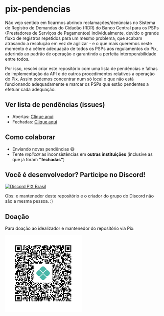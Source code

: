 # pix-pendencias

Não vejo sentido em ficarmos abrindo reclamações/denúncias no Sistema de Registro de Demandas do Cidadão (RDR) do Banco Central para os PSPs (Prestadores de Serviços de Pagamentos) individualmente, devido o grande fluxo de registros repetidos para um mesmo problema, que acabam atrasando a resolução em vez de agilizar - e o que mais queremos neste momento é a célere adequação de todos os PSPs aos regulamentos do Pix, aderindo ao padrão de operação e garantindo a perfeita interoperabilidade entre todos.

Por isso, resolvi criar este repositório com uma lista de pendências e falhas de implementação da API e de outros procedimentos relativos a operação do Pix. Assim podemos concentrar num só local o que não está funcionando adequadamente e marcar os PSPs que estão pendentes a efetuar cada adequação.

## Ver lista de pendências (issues)

* Abertas: [Clique aqui](https://github.com/renatofrota/pix-pendencias/issues)
* Fechadas: [Clique aqui](https://github.com/renatofrota/pix-pendencias/issues?q=is%3Aissue+is%3Aclosed)

## Como colaborar

* Enviando novas pendências :smile:
* Tente *replicar* as inconsistências em **outras instituições** (inclusive as que já foram **"fechadas"**)

## Você é desenvolvedor? Participe no Discord!

<a href="https://discord.gg/mJGzEEPctr"><img alt="Discord PIX Brasil" src="https://discord.com/assets/fc0b01fe10a0b8c602fb0106d8189d9b.png" height="80px"></a>

Obs: o mantenedor deste repositório e o criador do grupo do Discord não são a mesma pessoa. :)

## Doação

Para doação ao idealizador e mantenedor do repositório via Pix:

<img alt="Doação" src="https://raw.githubusercontent.com/renatofrota/pix-pendencias/main/doacao.png">
